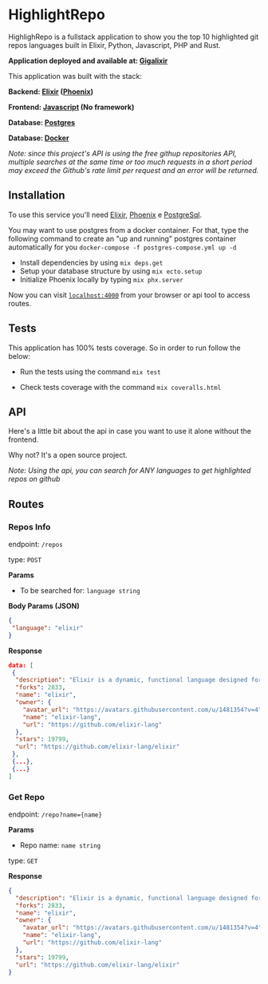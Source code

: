 # HighlightRepo

HighlighRepo is a fullstack application to show you the top 10 highlighted git repos 
languages built in Elixir, Python, Javascript, PHP and Rust.

**Application deployed and available at: [Gigalixir](https://highlight-repo.gigalixirapp.com/)** 

This application was built with the stack:

**Backend: [Elixir](https://elixir-lang.org) ([Phoenix](https://www.phoenixframework.org))**

**Frontend: [Javascript](https://developer.mozilla.org/pt-BR/docs/Web/JavaScript) (No framework)**

**Database: [Postgres](https://www.postgresql.org)**

**Database: [Docker](https://www.docker.com)**

*Note: since this project's API is using the free githup repositories API, multiple searches at the same time
or too much requests in a short period may exceed the Github's rate limit per request and an error will be returned.* 

## **Installation**

To use this service you'll need [Elixir](https://elixir-lang.org/install.html),
[Phoenix](https://hexdocs.pm/phoenix/installation.html) e [PostgreSql](https://www.postgresql.org/).

You may want to use postgres from a docker container. 
For that, type the following command to create an "up and running" postgres container automatically for you `docker-compose -f postgres-compose.yml up -d`

* Install dependencies by using `mix deps.get`
* Setup your database structure by using `mix ecto.setup`
* Initialize Phoenix locally by typing `mix phx.server`

Now you can visit [`localhost:4000`](http://localhost:4000) from your browser or api tool to access routes.

## **Tests**

This application has 100% tests coverage. So in order to run follow the below:

* Run the tests using the command `mix test`

* Check tests coverage with the command `mix coveralls.html`

## **API**

Here's a little bit about the api in case you want to use it alone without the frontend.

Why not? It's a open source project.

*Note: Using the api, you can search for ANY languages to get highlighted repos on github*

## **Routes**

### **Repos Info**

endpoint: `/repos`

type: `POST`

**Params**

* To be searched for: `language string`

**Body Params (JSON)**

```json
{
 "language": "elixir"
}
```

**Response**

```json
data: [
 {
  "description": "Elixir is a dynamic, functional language designed for building scalable and maintainable applications",
  "forks": 2833,
  "name": "elixir",
  "owner": {
    "avatar_url": "https://avatars.githubusercontent.com/u/1481354?v=4",
    "name": "elixir-lang",
    "url": "https://github.com/elixir-lang"
  },
  "stars": 19799,
  "url": "https://github.com/elixir-lang/elixir"
 },
 {...},
 {...}
]
```

### **Get Repo**

endpoint: `/repo?name={name}`

**Params**

* Repo name: `name string`

type: `GET`

**Response**

```json
{
  "description": "Elixir is a dynamic, functional language designed for building scalable and maintainable applications",
  "forks": 2833,
  "name": "elixir",
  "owner": {
    "avatar_url": "https://avatars.githubusercontent.com/u/1481354?v=4",
    "name": "elixir-lang",
    "url": "https://github.com/elixir-lang"
  },
  "stars": 19799,
  "url": "https://github.com/elixir-lang/elixir"
}
```

